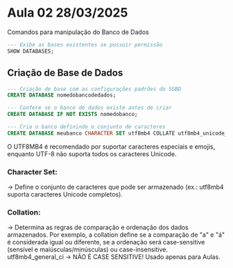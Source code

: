 # Aula 02 28/03/2025

Comandos para manipulação do Banco de Dados

```sql
--- Exibe as bases existentes se possuir permissão
SHOW DATABASES;
```

## Criação de Base de Dados
```sql
--- Criação de base com as configurações padrões do SGBD
CREATE DATABASE nomedobancodedados;

--- Confere se o banco de dados existe antes de criar
CREATE DATABASE IF NOT EXISTS nomedobanco;

--- Cria o banco definindo o conjunto de caracteres
CREATE DATABASE meubanco CHARACTER SET utf8mb4 COLLATE utf8mb4_unicode_ci;
```

O UTF8MB4 é recomendado por suportar caracteres especiais e emojis, enquanto UTF-8 não suporta todos os caracteres Unicode.

### Character Set:
-> Define o conjunto de caracteres que pode ser armazenado (ex.: utf8mb4 suporta caracteres Unicode completos).

### Collation:
-> Determina as regras de comparação e ordenação dos dados armazenados. Por exemplo, a collation define se a comparação de "a" e "á" é considerada igual ou diferente, se a ordenação será case-sensitive (sensível e maiúsculas/minúsculas) ou case-insensitive.
utf8mb4_general_ci -> NÃO É CASE SENSITIVE! Usado apenas para Aulas.